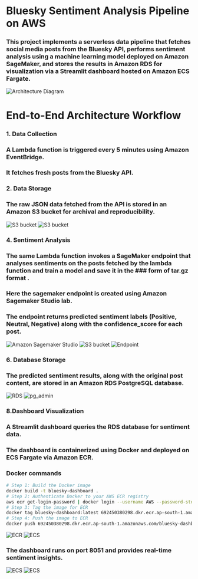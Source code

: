 # Bluesky Sentiment Analysis Pipeline on AWS

### This project implements a serverless data pipeline that fetches social media posts from the Bluesky API, performs sentiment analysis using a machine learning model deployed on Amazon SageMaker, and stores the results in Amazon RDS for visualization via a Streamlit dashboard hosted on Amazon ECS Fargate.

![Architecture Diagram](Architecture.png)

# End-to-End Architecture Workflow

### 1. Data Collection
### A Lambda function is triggered every 5 minutes using Amazon EventBridge.
### It fetches fresh posts from the Bluesky API.

### 2. Data Storage
### The raw JSON data fetched from the API is stored in an Amazon S3 bucket for archival and reproducibility.

![S3 bucket](Images/bluesky_bucket-1.png)
![S3 bucket](Images/bluesky_bucket-3.png)

### 4. Sentiment Analysis
### The same Lambda function invokes a SageMaker endpoint that analyses sentiments on the posts fetched by the lambda function and train a model and save it in the ### form of tar.gz format .
### Here the sagemaker endpoint is created using Amazon Sagemaker Studio lab.
### The endpoint returns predicted sentiment labels (Positive, Neutral, Negative) along with the confidence_score for each post.

![Amazon Sagemaker Studio](Images/Amazon_Sagemaker_Studio_Lab.png)
![S3 bucket](Images/bluesky_bucket-2.png)
![Endpoint](Images/bluesky_endpoint.png)

### 6. Database Storage
### The predicted sentiment results, along with the original post content, are stored in an Amazon RDS PostgreSQL database.

![RDS](Images/RDS.png)
![pg_admin](Images/pgadmin.png)


### 8.Dashboard Visualization
   
### A Streamlit dashboard queries the RDS database for sentiment data.
### The dashboard is containerized using Docker and deployed on ECS Fargate via Amazon ECR.

### Docker commands
```bash
# Step 1: Build the Docker image
docker build -t bluesky-dashboard .
# Step 2: Authenticate Docker to your AWS ECR registry
aws ecr get-login-password | docker login --username AWS --password-stdin 692450380298.dkr.ecr.ap-south-1.amazonaws.com
# Step 3: Tag the image for ECR
docker tag bluesky-dashboard:latest 692450380298.dkr.ecr.ap-south-1.amazonaws.com/bluesky-dashboard
# Step 4: Push the image to ECR
docker push 692450380298.dkr.ecr.ap-south-1.amazonaws.com/bluesky-dashboard 
```
![ECR](Images/ECR.png)
![ECS](Images/ECS.png)

### The dashboard runs on port 8051 and provides real-time sentiment insights.

![ECS](Images/ECS-1.png)
![ECS](Images/bluesky_dashboard-1.png)




